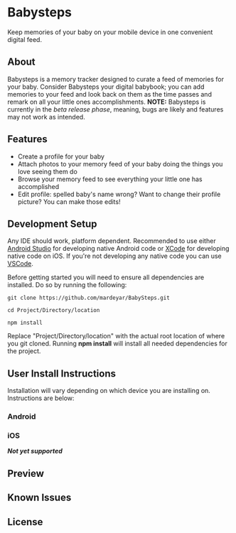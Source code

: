 # Babysteps
Keep memories of your baby on your mobile device in one convenient digital feed.

## About

Babysteps is a memory tracker designed to curate a feed of memories for your baby. Consider Babysteps your digital babybook; you can add memories to your feed and look back on them as the time passes and remark on all your little ones accomplishments. **NOTE:** Babysteps is currently in the _beta release phase_, meaning, bugs are likely and features may not work as intended.

## Features

* Create a profile for your baby
* Attach photos to your memory feed of your baby doing the things you love seeing them do
* Browse your memory feed to see everything your little one has accomplished
* Edit profile: spelled baby's name wrong? Want to change their profile picture? You can make those edits!

## Development Setup

Any IDE should work, platform dependent. Recommended to use either [Android Studio](https://developer.android.com/studio) for developing native Android code or [XCode](https://apps.apple.com/ca/app/xcode/id497799835?mt=12) for developing native code on iOS. If you're not developing any native code you can use [VSCode](https://code.visualstudio.com/download).

Before getting started you will need to ensure all dependencies are installed. Do so by running the following:

```git clone https://github.com/mardeyar/BabySteps.git```

```cd Project/Directory/location```

```npm install```

Replace "Project/Directory/location" with the actual root location of where you git cloned. Running **npm install** will install all needed dependencies for the project.

## User Install Instructions

Installation will vary depending on which device you are installing on. Instructions are below:

### Android

### iOS

***Not yet supported***

## Preview

## Known Issues

## License
